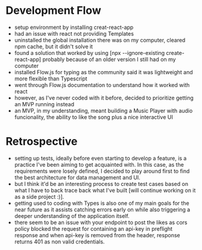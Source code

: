 # Development Flow

- setup environment by installing creat-react-app
- had an issue with react not providing Templates
- uninstalled the global installation there was on my computer, cleared npm cache, but it didn't solve it
- found a solution that worked by using [npx --ignore-existing create-react-app] probably because of an older version I still had on my computer
- installed Flow.js for typing as the community said it was lightweight and more flexible than Typescript
- went through Flow.js documentation to understand how it worked with react
- however, as I've never coded with it before, decided to prioritize getting an MVP running instead
- an MVP, in my understanding, meant building a Music Player with audio funcionality, the ability to like the song plus a nice interactive UI

# Retrospective

- setting up tests, ideally before even starting to develop a feature, is a practice I've been aiming to get acquainted with. In this case, as the requirements were losely defined, I decided to play around first to find the best architecture for data management and UI.
- but I think it'd be an interesting process to create test cases based on what I have to back trace back what I've built [will continue working on it as a side project :)].
- getting used to coding with Types is also one of my main goals for the near future as it assists catching errors early on while also triggering a deeper understanding of the application itself.
- there seem to be an issue with your endpoint to post the likes as cors policy blocked the request for containing an api-key in preflight response and when api-key is removed from the header, response returns 401 as non valid credentials.
